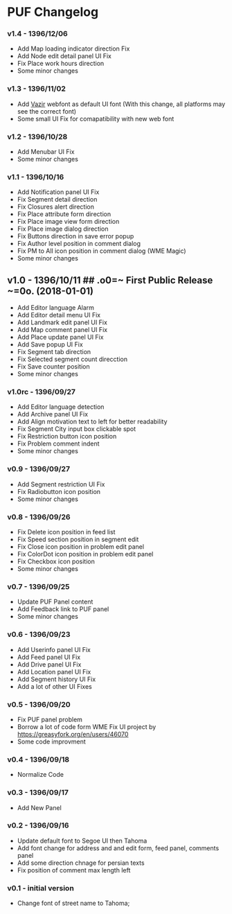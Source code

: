 # PUF Changelog #
### v1.4 - 1396/12/06 ###
* Add Map loading indicator direction Fix
* Add Node edit detail panel UI Fix
* Fix Place work hours direction
* Some minor changes
### v1.3 - 1396/11/02 ###
* Add [Vazir](https://github.com/rastikerdar/vazir-font) webfont as default UI font
(With this change, all platforms may see the correct font)
* Some small UI Fix for comapatibility with new web font
### v1.2 - 1396/10/28 ###
* Add Menubar UI Fix
* Some minor changes
### v1.1 - 1396/10/16 ###
* Add Notification panel UI Fix
* Fix Segment detail direction
* Fix Closures alert direction
* Fix Place attribute form direction
* Fix Place image view form direction
* Fix Place image dialog direction
* Fix Buttons direction in save error popup
* Fix Author level position in comment dialog
* Fix PM to All icon position in comment dialog (WME Magic)
* Some minor changes
##	v1.0 - 1396/10/11 ## .o0=~ First Public Release ~=0o. (2018-01-01)
* Add Editor language Alarm
* Add Editor detail menu UI Fix
* Add Landmark edit panel UI Fix
* Add Map comment panel UI Fix
* Add Place update panel UI Fix
* Add Save popup UI Fix
* Fix Segment tab direction
* Fix Selected segment count direcction
* Fix Save counter position
* Some minor changes
### v1.0rc - 1396/09/27 ###
* Add Editor language detection
* Add Archive panel UI Fix
* Add Align motivation text to left for better readability
* Fix Segment City input box clickable spot
* Fix Restriction button icon position
* Fix Problem comment indent
* Some minor changes
### v0.9 - 1396/09/27 ###
* Add Segment restriction UI Fix
* Fix Radiobutton icon position
* Some minor changes
### v0.8 - 1396/09/26 ###
* Fix Delete icon position in feed list
* Fix Speed section position in segment edit
* Fix Close icon position in problem edit panel
* Fix ColorDot icon position in problem edit panel
* Fix Checkbox icon position
* Some minor changes
### v0.7 - 1396/09/25 ###
* Update PUF Panel content
* Add Feedback link to PUF panel
* Some minor changes
### v0.6 - 1396/09/23 ###
* Add Userinfo panel UI Fix
* Add Feed panel UI Fix
* Add Drive panel UI Fix
* Add Location panel UI Fix
* Add Segment history UI Fix
* Add a lot of other UI Fixes
### v0.5 - 1396/09/20 ###
* Fix PUF panel problem
* Borrow a lot of code form WME Fix UI project by https://greasyfork.org/en/users/46070
* Some code improvment
### v0.4 - 1396/09/18 ###
* Normalize Code
### v0.3 - 1396/09/17 ###
* Add New Panel
### v0.2 - 1396/09/16 ###
* Update default font to Segoe UI then Tahoma
* Add font change for address and and edit form, feed panel, comments panel
* Add some direction chnage for persian texts
* Fix position of comment max length left
### v0.1 - initial version ###
* Change font of street name to Tahoma;

